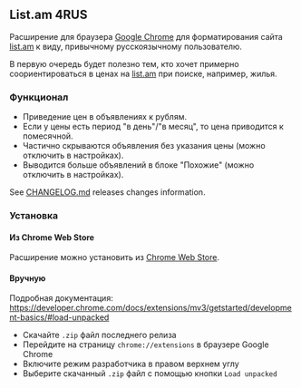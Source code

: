 ## List.am 4RUS

Расширение для браузера [Google Chrome](https://www.google.com/intl/ru_ru/chrome/)
для форматирования сайта [list.am](https://list.am/ru) к виду, привычному русскоязычному пользователю.

В первую очередь будет полезно тем, кто хочет примерно соориентироваться в ценах 
на [list.am](https://list.am/ru) при поиске, например, жилья.

### Функционал

* Приведение цен в объявлениях к рублям.
* Если у цены есть период "в день"/"в месяц", то цена приводится к помесячной.
* Частично скрываются объявления без указания цены (можно отключить в настройках).
* Выводится больше объявлений в блоке "Похожие" (можно отключить в настройках).

See [CHANGELOG.md](CHANGELOG.md) releases changes information.

### Установка

#### Из Chrome Web Store 

Расширение можно установить из [Chrome Web Store](https://chrome.google.com/webstore/category/extensions).

#### Вручную

Подробная документация: https://developer.chrome.com/docs/extensions/mv3/getstarted/development-basics/#load-unpacked

* Скачайте `.zip` файл последнего релиза
* Перейдите на страницу `chrome://extensions` в браузере Google Chrome
* Включите режим разработчика в правом верхнем углу
* Выберите скачанный `.zip` файл с помощью кнопки `Load unpacked` 